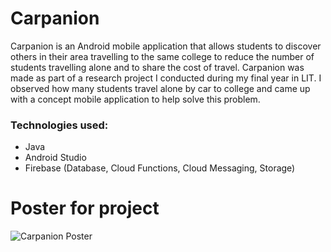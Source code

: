 # Carpanion

Carpanion is an Android mobile application that allows students to discover others in their area travelling to the same college to reduce the number of students travelling alone and to share the cost of travel. Carpanion was made as part of a research project I conducted during my final year in LIT. I observed how many students travel alone by car to college and came up with a concept mobile application to help solve this problem.

### Technologies used:
 - Java
 - Android Studio
 - Firebase (Database, Cloud Functions, Cloud Messaging, Storage)

# Poster for project
![Carpanion Poster](https://raw.githubusercontent.com/ronanb80/carpanion/master/images/carpanion.png)
